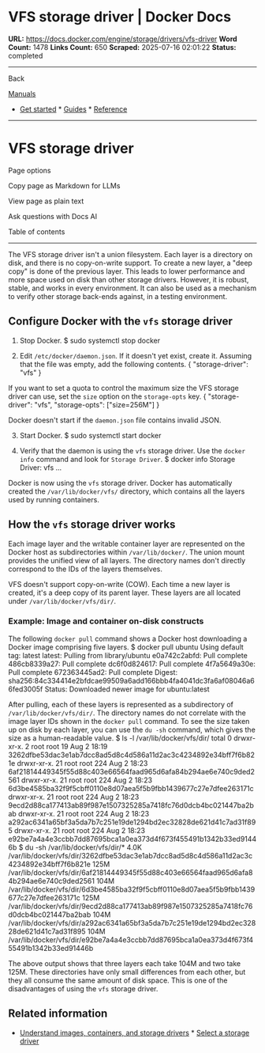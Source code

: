 # VFS storage driver | Docker Docs

**URL:** https://docs.docker.com/engine/storage/drivers/vfs-driver
**Word Count:** 1478
**Links Count:** 650
**Scraped:** 2025-07-16 02:01:22
**Status:** completed

---

Back

[Manuals](https://docs.docker.com/manuals/)

  * [Get started](https://docs.docker.com/get-started/)   * [Guides](https://docs.docker.com/guides/)   * [Reference](https://docs.docker.com/reference/)

* * *

# VFS storage driver

Page options

Copy page as Markdown for LLMs

View page as plain text

Ask questions with Docs AI

Table of contents

* * *

The VFS storage driver isn't a union filesystem. Each layer is a directory on disk, and there is no copy-on-write support. To create a new layer, a "deep copy" is done of the previous layer. This leads to lower performance and more space used on disk than other storage drivers. However, it is robust, stable, and works in every environment. It can also be used as a mechanism to verify other storage back-ends against, in a testing environment.

## Configure Docker with the `vfs` storage driver

  1. Stop Docker.                    $ sudo systemctl stop docker          

  2. Edit `/etc/docker/daemon.json`. If it doesn't yet exist, create it. Assuming that the file was empty, add the following contents.                    {            "storage-driver": "vfs"          }

If you want to set a quota to control the maximum size the VFS storage driver can use, set the `size` option on the `storage-opts` key.                    {            "storage-driver": "vfs",            "storage-opts": ["size=256M"]          }

Docker doesn't start if the `daemon.json` file contains invalid JSON.

  3. Start Docker.                    $ sudo systemctl start docker          

  4. Verify that the daemon is using the `vfs` storage driver. Use the `docker info` command and look for `Storage Driver`.                    $ docker info                    Storage Driver: vfs          ...          

Docker is now using the `vfs` storage driver. Docker has automatically created the `/var/lib/docker/vfs/` directory, which contains all the layers used by running containers.

## How the `vfs` storage driver works

Each image layer and the writable container layer are represented on the Docker host as subdirectories within `/var/lib/docker/`. The union mount provides the unified view of all layers. The directory names don't directly correspond to the IDs of the layers themselves.

VFS doesn't support copy-on-write \(COW\). Each time a new layer is created, it's a deep copy of its parent layer. These layers are all located under `/var/lib/docker/vfs/dir/`.

### Example: Image and container on-disk constructs

The following `docker pull` command shows a Docker host downloading a Docker image comprising five layers.               $ docker pull ubuntu          Using default tag: latest     latest: Pulling from library/ubuntu     e0a742c2abfd: Pull complete     486cb8339a27: Pull complete     dc6f0d824617: Pull complete     4f7a5649a30e: Pull complete     672363445ad2: Pull complete     Digest: sha256:84c334414e2bfdcae99509a6add166bbb4fa4041dc3fa6af08046a66fed3005f     Status: Downloaded newer image for ubuntu:latest     

After pulling, each of these layers is represented as a subdirectory of `/var/lib/docker/vfs/dir/`. The directory names do not correlate with the image layer IDs shown in the `docker pull` command. To see the size taken up on disk by each layer, you can use the `du -sh` command, which gives the size as a human-readable value.               $ ls -l /var/lib/docker/vfs/dir/          total 0     drwxr-xr-x.  2 root root  19 Aug  2 18:19 3262dfbe53dac3e1ab7dcc8ad5d8c4d586a11d2ac3c4234892e34bff7f6b821e     drwxr-xr-x. 21 root root 224 Aug  2 18:23 6af21814449345f55d88c403e66564faad965d6afa84b294ae6e740c9ded2561     drwxr-xr-x. 21 root root 224 Aug  2 18:23 6d3be4585ba32f9f5cbff0110e8d07aea5f5b9fbb1439677c27e7dfee263171c     drwxr-xr-x. 21 root root 224 Aug  2 18:23 9ecd2d88ca177413ab89f987e1507325285a7418fc76d0dcb4bc021447ba2bab     drwxr-xr-x. 21 root root 224 Aug  2 18:23 a292ac6341a65bf3a5da7b7c251e19de1294bd2ec32828de621d41c7ad31f895     drwxr-xr-x. 21 root root 224 Aug  2 18:23 e92be7a4a4e3ccbb7dd87695bca1a0ea373d4f673f455491b1342b33ed91446b                    $ du -sh /var/lib/docker/vfs/dir/*          4.0K	/var/lib/docker/vfs/dir/3262dfbe53dac3e1ab7dcc8ad5d8c4d586a11d2ac3c4234892e34bff7f6b821e     125M	/var/lib/docker/vfs/dir/6af21814449345f55d88c403e66564faad965d6afa84b294ae6e740c9ded2561     104M	/var/lib/docker/vfs/dir/6d3be4585ba32f9f5cbff0110e8d07aea5f5b9fbb1439677c27e7dfee263171c     125M	/var/lib/docker/vfs/dir/9ecd2d88ca177413ab89f987e1507325285a7418fc76d0dcb4bc021447ba2bab     104M	/var/lib/docker/vfs/dir/a292ac6341a65bf3a5da7b7c251e19de1294bd2ec32828de621d41c7ad31f895     104M	/var/lib/docker/vfs/dir/e92be7a4a4e3ccbb7dd87695bca1a0ea373d4f673f455491b1342b33ed91446b     

The above output shows that three layers each take 104M and two take 125M. These directories have only small differences from each other, but they all consume the same amount of disk space. This is one of the disadvantages of using the `vfs` storage driver.

## Related information

  * [Understand images, containers, and storage drivers](https://docs.docker.com/engine/storage/drivers/)   * [Select a storage driver](https://docs.docker.com/engine/storage/drivers/select-storage-driver/)